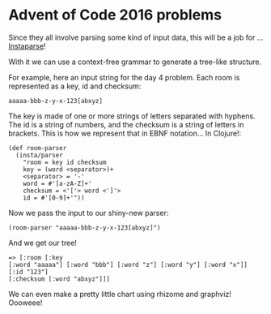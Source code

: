 # Advent of Code 2016 problems

Since they all involve parsing some kind of input data, this will be a job for ... [Instaparse](https://github.com/Engelberg/instaparse)!

With it we can use a context-free grammar to generate a tree-like structure.

For example, here an input string for the day 4 problem.
Each room is represented as a key, id and checksum:

    aaaaa-bbb-z-y-x-123[abxyz]

The key is made of one or more strings of letters separated with hyphens.
The id is a string of numbers, and the checksum is a string of letters in brackets.
This is how we represent that in EBNF notation... In Clojure!:
  
    (def room-parser
      (insta/parser
        "room = key id checksum
        key = (word <separator>)+
        <separator> = '-'
        word = #'[a-zA-Z]+'
        checksum = <'['> word <']'>
        id = #'[0-9]+'"))
        
  Now we pass the input to our shiny-new parser:

    (room-parser "aaaaa-bbb-z-y-x-123[abxyz]")
    
And we get our tree!
  
    => [:room [:key
    [:word "aaaaa"] [:word "bbb"] [:word "z"] [:word "y"] [:word "x"]]
    [:id "123"]
    [:checksum [:word "abxyz"]]]

We can even make a pretty little chart using rhizome and graphviz! Oooweee!
